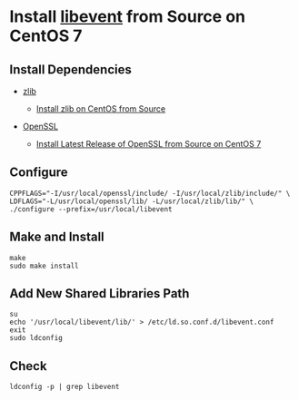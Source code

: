 # Install [libevent](http://libevent.org/) from Source on CentOS 7

## Install Dependencies
* [zlib](https://www.zlib.net/)
   * [Install zlib on CentOS from Source](https://github.com/northbright/Notes/blob/master/zlib/install-zlib-on-centos-from-source.md)

* [OpenSSL](https://www.openssl.org/)
  * [Install Latest Release of OpenSSL from Source on CentOS 7](https://github.com/northbright/Notes/blob/master/openssl/install-latest-openssl-from-source-on-centos-7.md)

## Configure

```
CPPFLAGS="-I/usr/local/openssl/include/ -I/usr/local/zlib/include/" \
LDFLAGS="-L/usr/local/openssl/lib/ -L/usr/local/zlib/lib/" \
./configure --prefix=/usr/local/libevent
```

## Make and Install
```
make
sudo make install
``` 

## Add New Shared Libraries Path
```
su
echo '/usr/local/libevent/lib/' > /etc/ld.so.conf.d/libevent.conf
exit
sudo ldconfig
```
        
## Check
```
ldconfig -p | grep libevent
```

